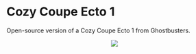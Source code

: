 # Cozy Coupe Ecto 1

Open-source version of a Cozy Coupe Ecto 1 from Ghostbusters.

<p align="center">
  <img src="https://user-images.githubusercontent.com/14786511/174496837-7e76bdd6-5b63-49f8-ab68-2622ad6e5922.jpg?raw=true">
</p>
